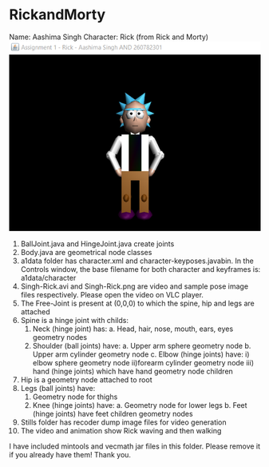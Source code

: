 # RickandMorty

Name: Aashima Singh
Character: Rick (from Rick and Morty)
![Image of Rick](https://github.com/aashimasingh/RickandMorty/blob/master/Singh-Rick.png)

1. BallJoint.java and HingeJoint.java create joints
2. Body<shapename>.java are geometrical node classes
3. a1data folder has character.xml and character-keyposes.javabin. In the Controls window, the base filename for both character and keyframes is: a1data/character
4. Singh-Rick.avi and Singh-Rick.png are video and sample pose image files respectively. Please open the video on VLC player. 
5. The Free-Joint is present at (0,0,0) to which the spine, hip and legs are attached
6. Spine is a hinge joint with childs:
	1. Neck (hinge joint) has:
		a. Head, hair, nose, mouth, ears, eyes geometry nodes
	2. Shoulder (ball joints) have:
		a. Upper arm sphere geometry node
		b. Upper arm cylinder geometry node
		c. Elbow (hinge joints) have:
			i) elbow sphere geometry node
			ii)forearm cylinder geometry node
			iii) hand (hinge joints) which have hand geometry node children
7. Hip is a geometry node attached to root
8. Legs (ball joints) have:
	1. Geometry node for thighs
	2. Knee (hinge joints) have:
		a. Geometry node for lower legs
		b. Feet (hinge joints) have feet children geometry nodes
9. Stills folder has recoder dump image files for video generation
10. The video and animation show Rick waving and then walking
	 
I have included mintools and vecmath jar files in this folder. Please remove it if you already have them! Thank you.
